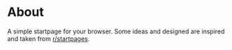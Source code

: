 # About

A simple startpage for your browser. Some ideas and designed are inspired and taken from [r/startpages](https://reddit.com/r/startpages).
